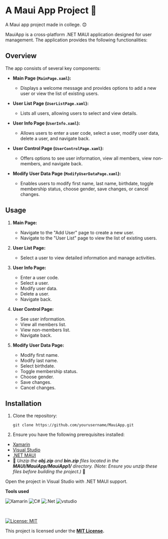 # A Maui App Project 📱

A Maui app project made in college. 😊

MauiApp is a cross-platform .NET MAUI application designed for user management. The application provides the following functionalities:

## Overview

The app consists of several key components: 

- **Main Page (`MainPage.xaml`):**
  - Displays a welcome message and provides options to add a new user or view the list of existing users.

- **User List Page (`UserListPage.xaml`):**
  - Lists all users, allowing users to select and view details.

- **User Info Page (`UserInfo.xaml`):**
  - Allows users to enter a user code, select a user, modify user data, delete a user, and navigate back.

- **User Control Page (`UserControlPage.xaml`):**
  - Offers options to see user information, view all members, view non-members, and navigate back.

- **Modify User Data Page (`ModifyUserDataPage.xaml`):**
  - Enables users to modify first name, last name, birthdate, toggle membership status, choose gender, save changes, or cancel changes.

## Usage

1. **Main Page:**
   - Navigate to the "Add User" page to create a new user.
   - Navigate to the "User List" page to view the list of existing users.

2. **User List Page:**
   - Select a user to view detailed information and manage activities.

3. **User Info Page:**
   - Enter a user code.
   - Select a user.
   - Modify user data.
   - Delete a user.
   - Navigate back.

4. **User Control Page:**
   - See user information.
   - View all members list.
   - View non-members list.
   - Navigate back.

5. **Modify User Data Page:**
   - Modify first name.
   - Modify last name.
   - Select birthdate.
   - Toggle membership status.
   - Choose gender.
   - Save changes.
   - Cancel changes.

## Installation

1. Clone the repository:
   ```
   git clone https://github.com/yourusername/MauiApp.git
2. Ensure you have the following prerequisites installed:

- [Xamarin](https://dotnet.microsoft.com/en-us/apps/xamarin)
- [Visual Studio](https://visualstudio.microsoft.com)
- [.NET MAUI](https://dotnet.microsoft.com/en-us/apps/maui)
- 🛑 _Unzip the **obj.zip** and **bin.zip** files located in the **MAUI/MauiApp/MauiApp1/** directory. (Note: Ensure you unzip these files before building the project.)_ 🛑

Open the project in Visual Studio with .NET MAUI support.




**Tools used**

![Xamarin](https://img.shields.io/badge/Xamarin-3199DC?style=for-the-badge&logo=xamarin&logoColor=white)
![C#](https://img.shields.io/badge/C%23-239120?style=for-the-badge&logo=c-sharp&logoColor=white)
![.Net](https://img.shields.io/badge/.NET-5C2D91?style=for-the-badge&logo=.net&logoColor=white)
![vstudio](https://img.shields.io/badge/Visual_Studio-5C2D91?style=for-the-badge&logo=visual%20studio&logoColor=white)

<br>

[![License: MIT](https://img.shields.io/badge/License-MIT-yellow.svg)](https://opensource.org/licenses/MIT)

This project is licensed under the **[MIT License](https://opensource.org/license/mit/).**
